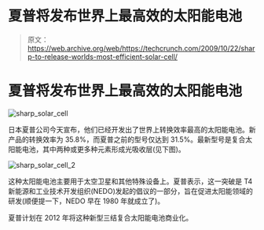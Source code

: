 # 夏普将发布世界上最高效的太阳能电池

> 原文：<https://web.archive.org/web/https://techcrunch.com/2009/10/22/sharp-to-release-worlds-most-efficient-solar-cell/>

# 夏普将发布世界上最高效的太阳能电池

![sharp_solar_cell](img/d75023d3e0d7fa73e3f55e297b82f4c7.png "sharp_solar_cell")

日本夏普公司今天宣布，他们已经开发出了世界上转换效率最高的太阳能电池。新产品的转换效率为 35.8%，而夏普之前的型号仅达到 31.5%。最新型号是复合太阳能电池，其中两种或更多种元素形成光吸收层(见下图)。

![sharp_solar_cell_2](img/b789a032dc15be97965e539d6a53098a.png "sharp_solar_cell_2")

这种太阳能电池主要用于太空卫星和其他特殊设备上。夏普表示，这一突破是 T4 新能源和工业技术开发组织(NEDO)发起的倡议的一部分，旨在促进太阳能领域的研发(顺便提一下，NEDO 早在 1980 年就成立了)。

夏普计划在 2012 年将这种新型三结复合太阳能电池商业化。